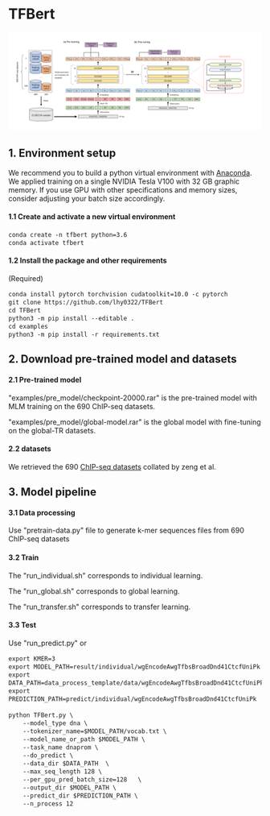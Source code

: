 # TFBert


![Image browser window](Figure1.png)

## 1. Environment setup

We recommend you to build a python virtual environment with [Anaconda](https://docs.anaconda.com/anaconda/install/linux/). We applied training on a single NVIDIA Tesla V100 with 32 GB graphic memory. If you use GPU with other specifications and memory sizes, consider adjusting your batch size accordingly.

#### 1.1 Create and activate a new virtual environment

```
conda create -n tfbert python=3.6
conda activate tfbert
```

#### 1.2 Install the package and other requirements

(Required)

```
conda install pytorch torchvision cudatoolkit=10.0 -c pytorch
git clone https://github.com/lhy0322/TFBert
cd TFBert
python3 -m pip install --editable .
cd examples
python3 -m pip install -r requirements.txt
```
## 2. Download pre-trained model and datasets
#### 2.1 Pre-trained model
"examples/pre_model/checkpoint-20000.rar" is the pre-trained model with MLM training on the 690 ChIP-seq datasets.

"examples/pre_model/global-model.rar" is the global model with fine-tuning on the global-TR datasets.

#### 2.2 datasets
We retrieved the 690 [ChIP-seq datasets](http://cnn.csail.mit.edu/) collated by zeng et al.

## 3. Model pipeline
#### 3.1 Data processing
Use "pretrain-data.py" file to generate k-mer sequences files from 690 ChIP-seq datasets

#### 3.2 Train
The "run_individual.sh" corresponds to individual learning.

The "run_global.sh" corresponds to global learning.

The "run_transfer.sh" corresponds to transfer learning.

#### 3.3 Test
Use "run_predict.py" or

```
export KMER=3
export MODEL_PATH=result/individual/wgEncodeAwgTfbsBroadDnd41CtcfUniPk
export DATA_PATH=data_process_template/data/wgEncodeAwgTfbsBroadDnd41CtcfUniPk
export PREDICTION_PATH=predict/individual/wgEncodeAwgTfbsBroadDnd41CtcfUniPk

python TFBert.py \
    --model_type dna \
    --tokenizer_name=$MODEL_PATH/vocab.txt \
    --model_name_or_path $MODEL_PATH \
    --task_name dnaprom \
    --do_predict \
    --data_dir $DATA_PATH  \
    --max_seq_length 128 \
    --per_gpu_pred_batch_size=128   \
    --output_dir $MODEL_PATH \
    --predict_dir $PREDICTION_PATH \
    --n_process 12
```
